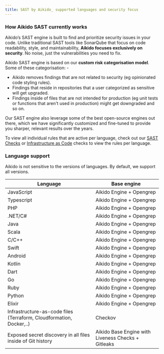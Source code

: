 ```yaml
---
title: SAST by Aikido_ supported languages and security focus
---
```



### How Aikido SAST currently works

Aikido’s SAST engine is built to find and prioritize security issues in your code. Unlike traditional SAST tools like SonarQube that focus on code readability, style, and maintainability, **Aikido focuses exclusively on security**. No noise, just the vulnerabilities you need to fix.

Aikido SAST engine is based on our **custom risk categorisation model**. Some of these categorisation: -

- Aikido removes findings that are not related to security (eg opinionated code styling rules). 
- Findings that reside in repositories that a user categorized as sensitive will get upgraded. 
- Findings inside of files that are not intended for production (eg unit tests or functions that aren't used in production) might get downgraded and so on.

Our SAST engine also leverage some of the best open-source engines out there, which we have significantly customized and fine-tuned to provide you sharper, relevant results over the years.

To view all individual rules that are active per language, check out our [SAST Checks](https://app.aikido.dev/repositories/sast) or [Infrastructure as Code](https://app.aikido.dev/repositories/iac) checks to view the rules per language.

### Language support

Aikido is not sensitive to the versions of languages. By default, we support all versions.

| **Language** | **Base engine** |
| --- | --- |
| JavaScript | Aikido Engine + Opengrep |
| Typescript | Aikido Engine + Opengrep |
| PHP | Aikido Engine + Opengrep |
| .NET/C# | Aikido Engine + Opengrep |
| Java | Aikido Engine + Opengrep |
| Scala | Aikido Engine + Opengrep |
| C/C++ | Aikido Engine + Opengrep |
| Swift | Aikido Engine + Opengrep |
| Android | Aikido Engine + Opengrep |
| Kotlin | Aikido Engine + Opengrep |
| Dart | Aikido Engine + Opengrep |
| Go | Aikido Engine + Opengrep |
| Ruby | Aikido Engine + Opengrep |
| Python | Aikido Engine + Opengrep |
| Elixir | Aikido Engine + Opengrep |
| Infrastructure-as-code files (Terraform, Cloudformation, Docker,..) | Checkov |
| Exposed secret discovery in all files inside of Git history | Aikido Base Engine with Liveness Checks + Gitleaks |
